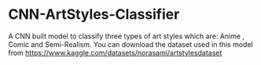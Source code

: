 # CNN-ArtStyles-Classifier
A CNN built model to classify three types of art styles which are: Anime , Comic and Semi-Realism.
You can download the dataset used in this model from https://www.kaggle.com/datasets/norasami/artstylesdataset
